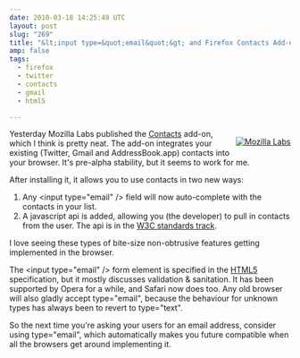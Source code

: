 ```yaml
---
date: 2010-03-18 14:25:49 UTC
layout: post
slug: "269"
title: "&lt;input type=&quot;email&quot;&gt; and Firefox Contacts Add-on"
amp: false
tags:
  - firefox
  - twitter
  - contacts
  - gmail
  - html5

---
```

<p style="float:right; padding=0 0 5px 5px"><a href="http://mozillalabs.com/blog/2010/03/contacts-in-the-browser/" ><img src="http://evertpot.com/resources/images/posts/mozlabs_small.png" alt="Mozilla Labs" /></a></p>

<p>Yesterday Mozilla Labs published the <a href="http://mozillalabs.com/blog/2010/03/contacts-in-the-browser/" >Contacts</a> add-on, which I think is pretty neat. The add-on integrates your existing (Twitter, Gmail and AddressBook.app) contacts into your browser. It's pre-alpha stability, but it seems to work for me.</p> 

<p>After installing it, it allows you to use contacts in two new ways:</p>

<ol>
  <li>Any &lt;input type="email" /&gt; field will now auto-complete with the contacts in your list.</li>
  <li>A javascript api is added, allowing you (the developer) to pull in contacts from the user. The api is in the <a href="http://www.w3.org/TR/2010/WD-contacts-api-20100121/">W3C standards track</a>.</li>
</ol>

<p>I love seeing these types of bite-size non-obtrusive features getting implemented in the browser.</p>

<p>The &lt;input type="email" /&gt; form element is specified in the <a href="http://www.whatwg.org/specs/web-apps/current-work/multipage/states-of-the-type-attribute.html#e-mail-state">HTML5</a> specification, but it mostly discusses validation & sanitation. It has been supported by Opera for a while, and Safari now does too. Any old browser will also gladly accept type="email", because the behaviour for unknown types has always been to revert to type="text".</p>

<p>So the next time you're asking your users for an email address, consider using type="email", which automatically makes you future compatible when all the browsers get around implementing it.</p>
